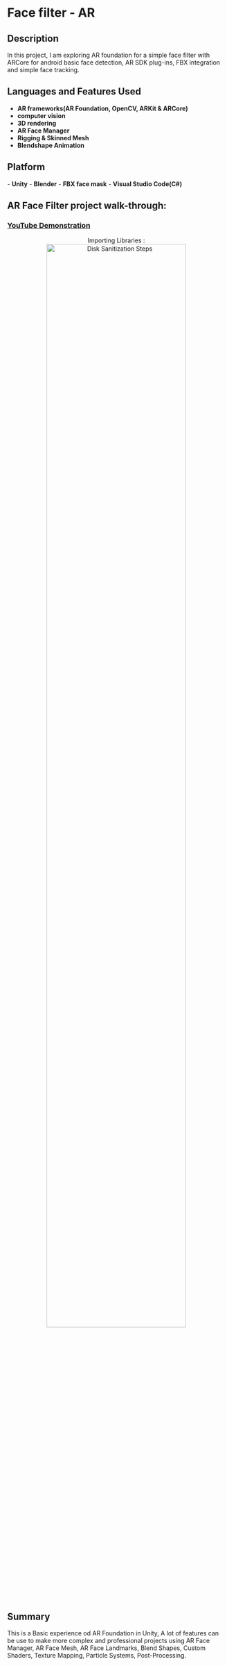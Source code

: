 <h1> Face filter - AR  </h1>

<h2>Description</h2>
In this project, I am exploring AR foundation for a simple face filter with ARCore for android basic face detection, AR SDK plug-ins, FBX integration and simple face tracking.
<br />


<h2>Languages and Features Used</h2>

- <b>AR frameworks(AR Foundation, OpenCV, ARKit & ARCore) </b> 
- <b>computer vision</b>
- <b>3D rendering</b>
- <b>AR Face Manager</b>
- <b>Rigging & Skinned Mesh</b>
- <b>Blendshape Animation</b>

<h2>Platform </h2>
- <b>Unity</b>
- <b>Blender</b>
- <b>FBX face mask</b>
- <b>Visual Studio Code(C#)</b>

<h2>AR Face Filter project walk-through:</h2>

 ### [YouTube Demonstration](https://youtube.com/shorts/1ymnnfhU7PU?feature=share)

<p align="center">
Importing Libraries : <br/>
<img src="https://i.imgur.com/mxtnj6U.jpeg"  height="80%" width="80%" alt="Disk Sanitization Steps"/>
<br />



 <h2>Summary</h2>
This is a Basic experience od AR Foundation in Unity, A lot of features can be use to make more complex  and professional projects using AR Face Manager,	AR Face Mesh, AR Face Landmarks, 	
Blend Shapes, Custom Shaders, Texture Mapping, Particle Systems, Post-Processing.
<br />

<!--
 ```diff
- text in red
+ text in green
! text in orange
# text in gray
@@ text in purple (and bold)@@
```
--!>
